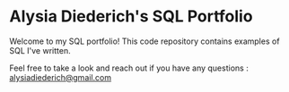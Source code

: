 # Alysia Diederich's SQL Portfolio

Welcome to my SQL portfolio! This code repository contains examples of SQL I've written. 

Feel free to take a look and reach out if you have any questions :                                                
alysiadiederich@gmail.com
